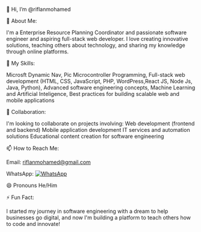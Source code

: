 👋 Hi, I’m @riflanmohamed

👀 About Me:


I'm a Enterprise Resource Planning Coordinator and passionate software engineer and aspiring full-stack web developer. I love creating innovative solutions, teaching others about technology, and sharing my knowledge through online platforms.

🌱 My Skills:


Microsft Dynamic Nav,
Pic Microcontroller Programming,
Full-stack web development (HTML, CSS, JavaScript, PHP, WordPress,React JS, Node Js, Java, Python),
Advanced software engineering concepts,
Machine Learning and Artificial Inteligence,
Best practices for building scalable web and mobile applications

💞️ Collaboration:


I'm looking to collaborate on projects involving:
  Web development (frontend and backend)
  Mobile application development
  IT services and automation solutions
  Educational content creation for software engineering

📫 How to Reach Me:


Email: riflanmohamed@gmail.com

WhatsApp: [![WhatsApp](https://img.shields.io/badge/WhatsApp-Chat-green?style=flat&logo=whatsapp)](https://wa.me/94754680407)

😄 Pronouns
He/Him

⚡ Fun Fact:


I started my journey in software engineering with a dream to help businesses go digital, and now I'm building a platform to teach others how to code and innovate!
